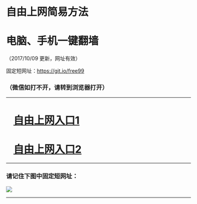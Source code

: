 ﻿# 自由上网简易方法

# 电脑、手机一键翻墙

（2017/10/09 更新，网址有效）

固定短网址：https://git.io/free99

### （微信如打不开，请转到浏览器打开）


***





# &nbsp;&nbsp; <a href="http://ft787428999.fwq-tz-1001.info/fwqtz01.html?t=100900132161 " target="_blank">自由上网入口1</a>
# &nbsp;&nbsp; <a href="http://ft2204623953.fwq-tz-1002.info/fwqtz02.html?t=10090015380 " target="_blank">自由上网入口2</a>
***

### 请记住下图中固定短网址：

<img src="https://s3-us-west-2.amazonaws.com/fwq-1001/yjfq-20170905okok.png" /> 


***

